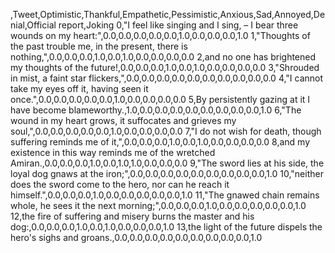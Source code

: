 ,Tweet,Optimistic,Thankful,Empathetic,Pessimistic,Anxious,Sad,Annoyed,Denial,Official report,Joking
0,"I feel like singing and I sing, – I bear three wounds on my heart:",0.0,0.0,0.0,0.0,0.0,1.0,0.0,0.0,0.0,1.0
1,"Thoughts of the past trouble me, in the present, there is nothing,",0.0,0.0,0.0,1.0,0.0,1.0,0.0,0.0,0.0,0.0
2,and no one has brightened my thoughts of the future!,0.0,0.0,0.0,1.0,0.0,1.0,0.0,0.0,0.0,0.0
3,"Shrouded in mist, a faint star flickers,",0.0,0.0,0.0,0.0,0.0,0.0,0.0,0.0,0.0,0.0
4,"I cannot take my eyes off it, having seen it once.",0.0,0.0,0.0,0.0,0.0,1.0,0.0,0.0,0.0,0.0
5,By persistently gazing at it I have become blameworthy.,1.0,0.0,0.0,0.0,0.0,0.0,0.0,0.0,0.0,1.0
6,"The wound in my heart grows, it suffocates and grieves my soul,",0.0,0.0,0.0,0.0,0.0,1.0,0.0,0.0,0.0,0.0
7,"I do not wish for death, though suffering reminds me of it,",0.0,0.0,0.0,1.0,0.0,1.0,0.0,0.0,0.0,0.0
8,and my existence in this way reminds me of the wretched Amiran.,0.0,0.0,0.0,1.0,0.0,1.0,1.0,0.0,0.0,0.0
9,"The sword lies at his side, the loyal dog gnaws at the iron;",0.0,0.0,0.0,0.0,0.0,0.0,0.0,0.0,0.0,1.0
10,"neither does the sword come to the hero, nor can he reach it himself.",0.0,0.0,0.0,1.0,0.0,0.0,0.0,0.0,0.0,1.0
11,"The gnawed chain remains whole, he sees it the next morning;",0.0,0.0,0.0,1.0,0.0,0.0,0.0,0.0,0.0,1.0
12,the fire of suffering and misery burns the master and his dog:,0.0,0.0,0.0,1.0,0.0,1.0,0.0,0.0,0.0,1.0
13,the light of the future dispels the hero's sighs and groans.,0.0,0.0,0.0,0.0,0.0,0.0,0.0,0.0,0.0,1.0
